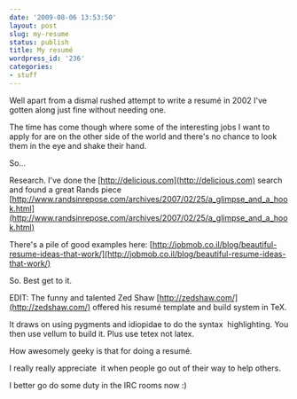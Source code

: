 ```yaml
---
date: '2009-08-06 13:53:50'
layout: post
slug: my-resume
status: publish
title: My resumé
wordpress_id: '236'
categories:
- stuff
---
```


Well apart from a dismal rushed attempt to write a resumé in 2002 I've gotten along just fine without needing one.

The time has come though where some of the interesting jobs I want to apply for are on the other side of the world and there's no chance to look them in the eye and shake their hand.

So...

Research. I've done the [http://delicious.com](http://delicious.com) search and found a great Rands piece [http://www.randsinrepose.com/archives/2007/02/25/a_glimpse_and_a_hook.html](http://www.randsinrepose.com/archives/2007/02/25/a_glimpse_and_a_hook.html)

There's a pile of good examples here: [http://jobmob.co.il/blog/beautiful-resume-ideas-that-work/](http://jobmob.co.il/blog/beautiful-resume-ideas-that-work/)

So. Best get to it.

EDIT: The funny and talented Zed Shaw [http://zedshaw.com/](http://zedshaw.com/) offered his resumé template and build system in TeX.

It draws on using pygments and idiopidae to do the syntax  highlighting. You then use vellum to build it. Plus use tetex not latex.

How awesomely geeky is that for doing a resumé.

I really really appreciate  it when people go out of their way to help others.

I better go do some duty in the IRC rooms now :)
